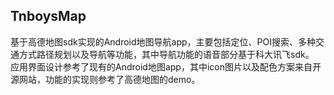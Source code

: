## TnboysMap
基于高德地图sdk实现的Android地图导航app，主要包括定位、POI搜索、多种交通方式路径规划以及导航等功能，其中导航功能的语音部分基于科大讯飞sdk。<br>
应用界面设计参考了现有的Android地图app，其中icon图片以及配色方案来自开源网站，功能的实现则参考了高德地图的demo。
